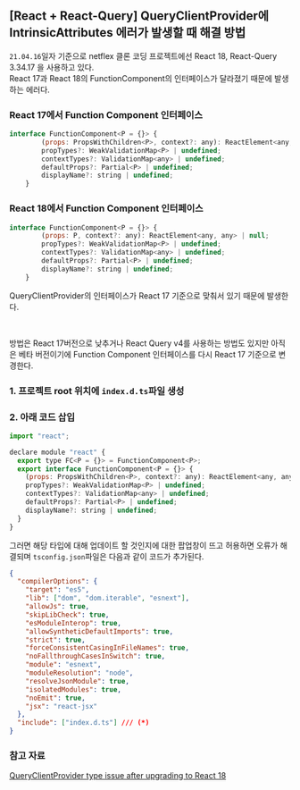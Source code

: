 ## [React + React-Query] QueryClientProvider에 IntrinsicAttributes 에러가 발생할 때 해결 방법
`21.04.16`일자 기준으로 netflex 클론 코딩 프로젝트에선 React 18, React-Query 3.34.17 을 사용하고 있다.    
React 17과 React 18의 FunctionComponent의 인터페이스가 달라졌기 때문에 발생하는 에러다. 

### React 17에서 Function Component 인터페이스
```js
interface FunctionComponent<P = {}> {
        (props: PropsWithChildren<P>, context?: any): ReactElement<any, any> | null;
        propTypes?: WeakValidationMap<P> | undefined;
        contextTypes?: ValidationMap<any> | undefined;
        defaultProps?: Partial<P> | undefined;
        displayName?: string | undefined;
    }
```

### React 18에서 Function Component 인터페이스
```js
interface FunctionComponent<P = {}> {
        (props: P, context?: any): ReactElement<any, any> | null;
        propTypes?: WeakValidationMap<P> | undefined;
        contextTypes?: ValidationMap<any> | undefined;
        defaultProps?: Partial<P> | undefined;
        displayName?: string | undefined;
    }
```
QueryClientProvider의 인터페이스가 React 17 기준으로 맞춰서 있기 때문에 발생한다.

<br/>

방법은 React 17버전으로 낮추거나 React Query v4를 사용하는 방법도 있지만 아직은 베타 버전이기에 Function Component 인터페이스를 다시 React 17 기준으로 변경한다.

### 1. 프로젝트 root 위치에 `index.d.ts`파일 생성
### 2. 아래 코드 삽입
```js
import "react";

declare module "react" {
  export type FC<P = {}> = FunctionComponent<P>;
  export interface FunctionComponent<P = {}> {
    (props: PropsWithChildren<P>, context?: any): ReactElement<any, any> | null;
    propTypes?: WeakValidationMap<P> | undefined;
    contextTypes?: ValidationMap<any> | undefined;
    defaultProps?: Partial<P> | undefined;
    displayName?: string | undefined;
  }
}
```
그러면 해당 타입에 대해 업데이트 할 것인지에 대한 팝업창이 뜨고 허용하면 오류가 해결되며 `tsconfig.json`파일은 다음과 같이 코드가 추가된다.
```json
{
  "compilerOptions": {
    "target": "es5",
    "lib": ["dom", "dom.iterable", "esnext"],
    "allowJs": true,
    "skipLibCheck": true,
    "esModuleInterop": true,
    "allowSyntheticDefaultImports": true,
    "strict": true,
    "forceConsistentCasingInFileNames": true,
    "noFallthroughCasesInSwitch": true,
    "module": "esnext",
    "moduleResolution": "node",
    "resolveJsonModule": true,
    "isolatedModules": true,
    "noEmit": true,
    "jsx": "react-jsx"
  },
  "include": ["index.d.ts"] /// (*)
}
```

### 참고 자료
[QueryClientProvider type issue after upgrading to React 18](https://github.com/tannerlinsley/react-query/issues/3476)





